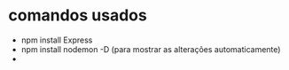 # comandos usados

- npm install Express
- npm install nodemon -D (para mostrar as alterações automaticamente)
-